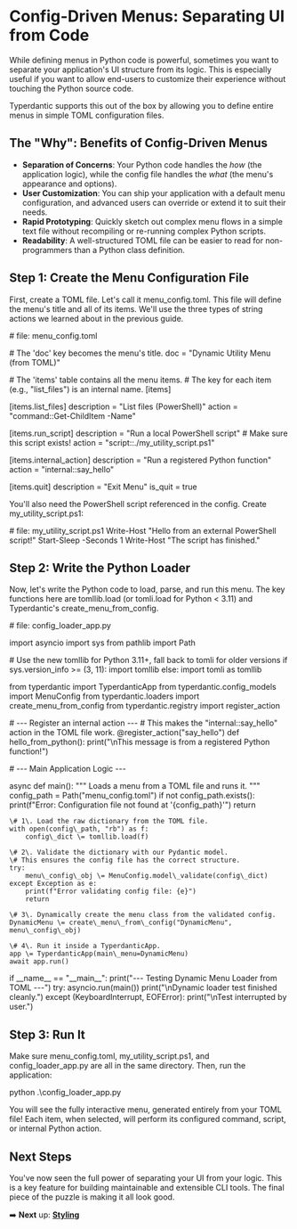 # **Config-Driven Menus: Separating UI from Code**

While defining menus in Python code is powerful, sometimes you want to separate your application's UI structure from its logic. This is especially useful if you want to allow end-users to customize their experience without touching the Python source code.

Typerdantic supports this out of the box by allowing you to define entire menus in simple TOML configuration files.

## **The "Why": Benefits of Config-Driven Menus**

* **Separation of Concerns**: Your Python code handles the *how* (the application logic), while the config file handles the *what* (the menu's appearance and options).
* **User Customization**: You can ship your application with a default menu configuration, and advanced users can override or extend it to suit their needs.
* **Rapid Prototyping**: Quickly sketch out complex menu flows in a simple text file without recompiling or re-running complex Python scripts.
* **Readability**: A well-structured TOML file can be easier to read for non-programmers than a Python class definition.

## **Step 1: Create the Menu Configuration File**

First, create a TOML file. Let's call it menu\_config.toml. This file will define the menu's title and all of its items. We'll use the three types of string actions we learned about in the previous guide.

\# file: menu\_config.toml

\# The 'doc' key becomes the menu's title.
doc \= "Dynamic Utility Menu (from TOML)"

\# The 'items' table contains all the menu items.
\# The key for each item (e.g., "list\_files") is an internal name.
\[items\]

  \[items.list\_files\]
  description \= "List files (PowerShell)"
  action \= "command::Get-ChildItem \-Name"

  \[items.run\_script\]
  description \= "Run a local PowerShell script"
  \# Make sure this script exists\!
  action \= "script::./my\_utility\_script.ps1"

  \[items.internal\_action\]
  description \= "Run a registered Python function"
  action \= "internal::say\_hello"

  \[items.quit\]
  description \= "Exit Menu"
  is\_quit \= true

You'll also need the PowerShell script referenced in the config. Create my\_utility\_script.ps1:

\# file: my\_utility\_script.ps1
Write-Host "Hello from an external PowerShell script\!"
Start-Sleep \-Seconds 1
Write-Host "The script has finished."

## **Step 2: Write the Python Loader**

Now, let's write the Python code to load, parse, and run this menu. The key functions here are tomllib.load (or tomli.load for Python \< 3.11) and Typerdantic's create\_menu\_from\_config.

\# file: config\_loader\_app.py

import asyncio
import sys
from pathlib import Path

\# Use the new tomllib for Python 3.11+, fall back to tomli for older versions
if sys.version\_info \>= (3, 11):
    import tomllib
else:
    import tomli as tomllib

from typerdantic import TyperdanticApp
from typerdantic.config\_models import MenuConfig
from typerdantic.loaders import create\_menu\_from\_config
from typerdantic.registry import register\_action

\# \--- Register an internal action \---
\# This makes the "internal::say\_hello" action in the TOML file work.
@register\_action("say\_hello")
def hello\_from\_python():
    print("\\nThis message is from a registered Python function\!")

\# \--- Main Application Logic \---

async def main():
    """
    Loads a menu from a TOML file and runs it.
    """
    config\_path \= Path("menu\_config.toml")
    if not config\_path.exists():
        print(f"Error: Configuration file not found at '{config\_path}'")
        return

    \# 1\. Load the raw dictionary from the TOML file.
    with open(config\_path, "rb") as f:
        config\_dict \= tomllib.load(f)

    \# 2\. Validate the dictionary with our Pydantic model.
    \# This ensures the config file has the correct structure.
    try:
        menu\_config\_obj \= MenuConfig.model\_validate(config\_dict)
    except Exception as e:
        print(f"Error validating config file: {e}")
        return

    \# 3\. Dynamically create the menu class from the validated config.
    DynamicMenu \= create\_menu\_from\_config("DynamicMenu", menu\_config\_obj)

    \# 4\. Run it inside a TyperdanticApp.
    app \= TyperdanticApp(main\_menu=DynamicMenu)
    await app.run()

if \_\_name\_\_ \== "\_\_main\_\_":
    print("--- Testing Dynamic Menu Loader from TOML \---")
    try:
        asyncio.run(main())
        print("\\nDynamic loader test finished cleanly.")
    except (KeyboardInterrupt, EOFError):
        print("\\nTest interrupted by user.")

## **Step 3: Run It**

Make sure menu\_config.toml, my\_utility\_script.ps1, and config\_loader\_app.py are all in the same directory. Then, run the application:

python .\\config\_loader\_app.py

You will see the fully interactive menu, generated entirely from your TOML file\! Each item, when selected, will perform its configured command, script, or internal Python action.

## **Next Steps**

You've now seen the full power of separating your UI from your logic. This is a key feature for building maintainable and extensible CLI tools. The final piece of the puzzle is making it all look good.

➡️ **Next** up: [**Styling**](styling-guide.md)

